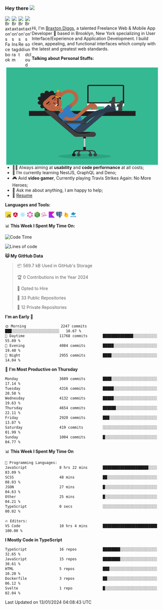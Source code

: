 ### Hey there <img src="https://media.giphy.com/media/hvRJCLFzcasrR4ia7z/giphy.gif" width="25">
<a href="https://www.facebook.com/BiggDiggz">
  <img align="left" alt="Braxton's Facebook" width="22px" src="https://cdn.jsdelivr.net/npm/simple-icons@v3/icons/facebook.svg" />
</a>
<a href="http://instagram.com/biggdiggz">
  <img align="left" alt="Braxton's Instagram" width="22px" src="https://cdn.jsdelivr.net/npm/simple-icons@v3/icons/instagram.svg" />
</a>
<a href="https://reddit.com/user/BiggDiggz/">
  <img align="left" alt="Braxton's Reddit" width="22px" src="https://cdn.jsdelivr.net/npm/simple-icons@v3/icons/reddit.svg" />
</a>
<a href="https://soundcloud.com/braxton-diggs">
  <img align="left" alt="Braxton's soundcloud" width="22px" src="https://cdn.jsdelivr.net/npm/simple-icons@v3/icons/soundcloud.svg" />
</a>

<br />

Hi, I'm [Braxton Diggs](https://braxtondiggs.com/), a talented Freelance Web & Mobile App Developer 🚀 based in Brooklyn, New York specializing in User Interface/Experience and Application Development. I build clean, appealing, and functional interfaces which comply with the latest and greatest web standards.

  <img align="right" alt="GIF" src="https://github.com/braxtondiggs/braxtondiggs/blob/master/coder.gif?raw=true" width="500" height="320" />
  
**Talking about Personal Stuffs:**

- 🧑‍💻 Always aiming at **usability** and **code performance** at all costs;
- 🌱 I’m currently learning NestJS, GraphQL and Deno;
- 🎮 Avid **video gamer**, Currently playing Travis Strikes Again: No More Heroes;
- 💬 Ask me about anything, I am happy to help;
- 📝 [Resume](https://braxtondiggs.com/assets/resume/braxton-diggs.pdf)

**Languages and Tools:**  

<code><img height="20" src="https://raw.githubusercontent.com/github/explore/80688e429a7d4ef2fca1e82350fe8e3517d3494d/topics/javascript/javascript.png"></code>
<code><img height="20" src="https://raw.githubusercontent.com/github/explore/80688e429a7d4ef2fca1e82350fe8e3517d3494d/topics/angular/angular.png"></code>
<code><img height="20" src="https://raw.githubusercontent.com/github/explore/80688e429a7d4ef2fca1e82350fe8e3517d3494d/topics/react/react.png"></code>
<code><img height="20" src="https://raw.githubusercontent.com/github/explore/5c058a388828bb5fde0bcafd4bc867b5bb3f26f3/topics/graphql/graphql.png"></code>
<code><img height="20" src="https://raw.githubusercontent.com/github/explore/80688e429a7d4ef2fca1e82350fe8e3517d3494d/topics/nodejs/nodejs.png"></code>
<code><img height="20" src="https://raw.githubusercontent.com/github/explore/80688e429a7d4ef2fca1e82350fe8e3517d3494d/topics/sass/sass.png"></code>
<code><img height="20" src="https://raw.githubusercontent.com/github/explore/80688e429a7d4ef2fca1e82350fe8e3517d3494d/topics/kotlin/kotlin.png"></code>
<code><img height="20" src="https://raw.githubusercontent.com/github/explore/80688e429a7d4ef2fca1e82350fe8e3517d3494d/topics/postgresql/postgresql.png"></code>
<code><img height="20" src="https://raw.githubusercontent.com/github/explore/80688e429a7d4ef2fca1e82350fe8e3517d3494d/topics/firebase/firebase.png"></code>
<code><img height="20" src="https://raw.githubusercontent.com/github/explore/80688e429a7d4ef2fca1e82350fe8e3517d3494d/topics/docker/docker.png"></code>

📊 **This Week I Spent My Time On:**
<!--START_SECTION:waka-->
![Code Time](http://img.shields.io/badge/Code%20Time-5%2C611%20hrs%2057%20mins-blue)

![Lines of code](https://img.shields.io/badge/From%20Hello%20World%20I%27ve%20Written-38.1%20million%20lines%20of%20code-blue)

**🐱 My GitHub Data** 

> 📦 569.7 kB Used in GitHub's Storage 
 > 
> 🏆 0 Contributions in the Year 2024
 > 
> 💼 Opted to Hire
 > 
> 📜 33 Public Repositories 
 > 
> 🔑 12 Private Repositories 
 > 
**I'm an Early 🐤** 

```text
🌞 Morning                2247 commits        ███░░░░░░░░░░░░░░░░░░░░░░   10.67 % 
🌆 Daytime                11768 commits       ██████████████░░░░░░░░░░░   55.89 % 
🌃 Evening                4084 commits        █████░░░░░░░░░░░░░░░░░░░░   19.40 % 
🌙 Night                  2955 commits        ████░░░░░░░░░░░░░░░░░░░░░   14.04 % 
```
📅 **I'm Most Productive on Thursday** 

```text
Monday                   3609 commits        ████░░░░░░░░░░░░░░░░░░░░░   17.14 % 
Tuesday                  4316 commits        █████░░░░░░░░░░░░░░░░░░░░   20.50 % 
Wednesday                4132 commits        █████░░░░░░░░░░░░░░░░░░░░   19.63 % 
Thursday                 4654 commits        ██████░░░░░░░░░░░░░░░░░░░   22.11 % 
Friday                   2920 commits        ███░░░░░░░░░░░░░░░░░░░░░░   13.87 % 
Saturday                 419 commits         ░░░░░░░░░░░░░░░░░░░░░░░░░   01.99 % 
Sunday                   1004 commits        █░░░░░░░░░░░░░░░░░░░░░░░░   04.77 % 
```


📊 **This Week I Spent My Time On** 

```text
💬 Programming Languages: 
JavaScript               8 hrs 22 mins       █████████████████████░░░░   83.09 % 
SCSS                     48 mins             ██░░░░░░░░░░░░░░░░░░░░░░░   08.03 % 
JSON                     27 mins             █░░░░░░░░░░░░░░░░░░░░░░░░   04.63 % 
Other                    25 mins             █░░░░░░░░░░░░░░░░░░░░░░░░   04.21 % 
TypeScript               0 secs              ░░░░░░░░░░░░░░░░░░░░░░░░░   00.02 % 

🔥 Editors: 
VS Code                  10 hrs 4 mins       █████████████████████████   100.00 % 
```

**I Mostly Code in TypeScript** 

```text
TypeScript               16 repos            ████████░░░░░░░░░░░░░░░░░   32.65 % 
JavaScript               15 repos            ████████░░░░░░░░░░░░░░░░░   30.61 % 
HTML                     5 repos             ███░░░░░░░░░░░░░░░░░░░░░░   10.20 % 
Dockerfile               3 repos             ██░░░░░░░░░░░░░░░░░░░░░░░   06.12 % 
Svelte                   1 repo              █░░░░░░░░░░░░░░░░░░░░░░░░   02.04 % 
```




 Last Updated on 13/01/2024 04:08:43 UTC
<!--END_SECTION:waka-->
